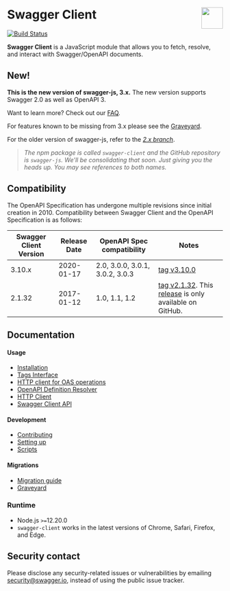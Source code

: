 # Swagger Client <img src="https://raw.githubusercontent.com/swagger-api/swagger.io/wordpress/images/assets/SW-logo-clr.png" height="50" align="right">

[![Build Status](https://github.com/swagger-api/swagger-js/actions/workflows/nodejs.yml/badge.svg)](https://github.com/swagger-api/swagger-js/actions)

**Swagger Client** is a JavaScript module that allows you to fetch, resolve, and interact with Swagger/OpenAPI documents.

## New!

**This is the new version of swagger-js, 3.x.** The new version supports Swagger 2.0 as well as OpenAPI 3.

Want to learn more? Check out our [FAQ](docs/migration/migration-2-x-to-3-x.md).

For features known to be missing from 3.x please see the [Graveyard](docs/migration/graveyard-3-x.md).


For the older version of swagger-js, refer to the [*2.x branch*](https://github.com/swagger-api/swagger-js/tree/2.x).

> *The npm package is called `swagger-client` and the GitHub repository is `swagger-js`.
We'll be consolidating that soon. Just giving you the heads up. You may see references to both names.*

## Compatibility
The OpenAPI Specification has undergone multiple revisions since initial creation in 2010. 
Compatibility between Swagger Client and the OpenAPI Specification is as follows:

Swagger Client Version | Release Date | OpenAPI Spec compatibility | Notes
------------------ | ------------ | -------------------------- | -----
3.10.x | 2020-01-17 | 2.0, 3.0.0, 3.0.1, 3.0.2, 3.0.3 | [tag v3.10.0](https://github.com/swagger-api/swagger-js/tree/v3.10.0)
2.1.32 | 2017-01-12 | 1.0, 1.1, 1.2 | [tag v2.1.32](https://github.com/swagger-api/swagger-js/tree/v2.1.32). This [release](https://github.com/swagger-api/swagger-js/releases/tag/v2.1.32) is only available on GitHub.

## Documentation

#### Usage

- [Installation](docs/usage/installation.md)
- [Tags Interface](docs/usage/tags-interface.md)
- [HTTP client for OAS operations](docs/usage/http-client-for-oas-operations.md)
- [OpenAPI Definition Resolver](docs/usage/openapi-definition-resolver.md)
- [HTTP Client](docs/usage/http-client.md)
- [Swagger Client API](docs/usage/api.md)

#### Development

- [Contributing](https://github.com/swagger-api/.github/blob/master/CONTRIBUTING.md)
- [Setting up](docs/development/setting-up.md)
- [Scripts](docs/development/scripts.md)

#### Migrations 

- [Migration guide](docs/migration/migration-2-x-to-3-x.md)
- [Graveyard](docs/migration/graveyard-3-x.md)

### Runtime 

- Node.js `>=`12.20.0
- `swagger-client` works in the latest versions of Chrome, Safari, Firefox, and Edge.

## Security contact

Please disclose any security-related issues or vulnerabilities by emailing [security@swagger.io](mailto:security@swagger.io), instead of using the public issue tracker.
